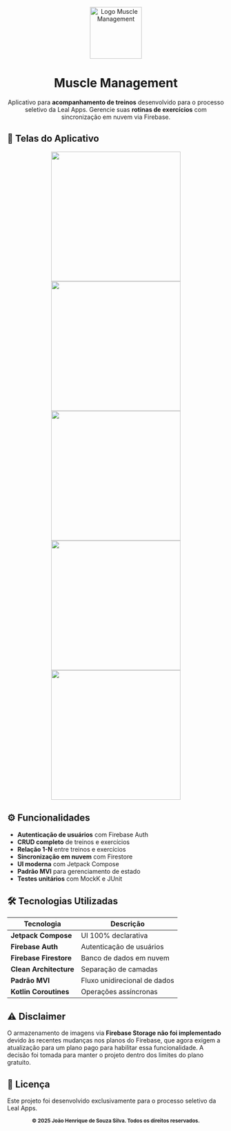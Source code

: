 <p align="center">
  <img src="app/src/main/res/mipmap-xxxhdpi/ic_launcher_round.webp" alt="Logo Muscle Management" width="120"/>
</p>

<h1 align="center">Muscle Management</h1>

<p align="center">
  Aplicativo para <strong>acompanhamento de treinos</strong> desenvolvido para o processo seletivo da Leal Apps. 
  Gerencie suas <strong>rotinas de exercícios</strong> com sincronização em nuvem via Firebase.
</p>

## 📱 Telas do Aplicativo

<p align="center">
  <img src="./assets/sign_in.png" width="300"/>
  <img src="./assets/sign_up.png" width="300"/>
  <img src="./assets/overview.png" width="300"/>
  <img src="./assets/add.png" width="300"/>
  <img src="./assets/edit.png" width="300"/>
</p>

## ⚙️ Funcionalidades

- **Autenticação de usuários** com Firebase Auth
- **CRUD completo** de treinos e exercícios
- **Relação 1-N** entre treinos e exercícios
- **Sincronização em nuvem** com Firestore
- **UI moderna** com Jetpack Compose
- **Padrão MVI** para gerenciamento de estado
- **Testes unitários** com MockK e JUnit

## 🛠️ Tecnologias Utilizadas

| Tecnologia | Descrição |
|------------|-----------|
| **Jetpack Compose** | UI 100% declarativa |
| **Firebase Auth** | Autenticação de usuários |
| **Firebase Firestore** | Banco de dados em nuvem |
| **Clean Architecture** | Separação de camadas |
| **Padrão MVI** | Fluxo unidirecional de dados |
| **Kotlin Coroutines** | Operações assíncronas |

## ⚠️ Disclaimer

O armazenamento de imagens via **Firebase Storage não foi implementado** devido às recentes mudanças nos planos do Firebase, que agora exigem a atualização para um plano pago para habilitar essa funcionalidade. A decisão foi tomada para manter o projeto dentro dos limites do plano gratuito.

## 📄 Licença

Este projeto foi desenvolvido exclusivamente para o processo seletivo da Leal Apps.

<p align="center">
  <sub><strong>© 2025 João Henrique de Souza Silva. Todos os direitos reservados.</strong></sub>
</p>
